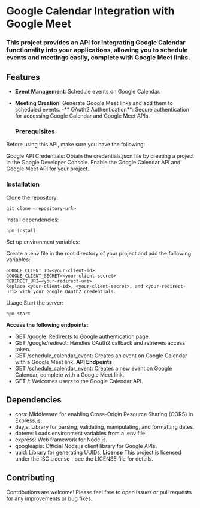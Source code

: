 # Google Calendar Integration with Google Meet
### This project provides an API for integrating Google Calendar functionality into your applications, allowing you to schedule events and meetings easily, complete with Google Meet links.

## Features
- **Event Management**: Schedule events on Google Calendar.
- **Meeting Creation**: Generate Google Meet links and add them to scheduled events.
-** OAuth2 Authentication**: Secure authentication for accessing Google Calendar and Google Meet APIs.

  ### Prerequisites
Before using this API, make sure you have the following:

Google API Credentials: Obtain the credentials.json file by creating a project in the Google Developer Console. Enable the Google Calendar API and Google Meet API for your project.
 ### Installation
Clone the repository:
```
git clone <repository-url>
```
Install dependencies:

```
npm install
```
Set up environment variables:

Create a .env file in the root directory of your project and add the following variables:
```
GOOGLE_CLIENT_ID=<your-client-id>
GOOGLE_CLIENT_SECRET=<your-client-secret>
REDIRECT_URI=<your-redirect-uri>
Replace <your-client-id>, <your-client-secret>, and <your-redirect-uri> with your Google OAuth2 credentials.
```
Usage
Start the server:
```
npm start
```

**Access the following endpoints:**
- GET /google: Redirects to Google authentication page.
- GET /google/redirect: Handles OAuth2 callback and retrieves access token.
- GET /schedule_calendar_event: Creates an event on Google Calendar with a Google Meet link.
**API Endpoints**
- GET /schedule_calendar_event: Creates a new event on Google Calendar, complete with a Google Meet link.
- GET /: Welcomes users to the Google Calendar API.
## Dependencies

- cors: Middleware for enabling Cross-Origin Resource Sharing (CORS) in Express.js.
- dayjs: Library for parsing, validating, manipulating, and formatting dates.
- dotenv: Loads environment variables from a .env file.
- express: Web framework for Node.js.
- googleapis: Official Node.js client library for Google APIs.
- uuid: Library for generating UUIDs.
**License**
This project is licensed under the ISC License - see the LICENSE file for details.

## Contributing
Contributions are welcome! Please feel free to open issues or pull requests for any improvements or bug fixes.

